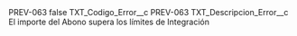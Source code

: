 <?xml version="1.0" encoding="UTF-8"?>
<CustomMetadata xmlns="http://soap.sforce.com/2006/04/metadata" xmlns:xsi="http://www.w3.org/2001/XMLSchema-instance" xmlns:xsd="http://www.w3.org/2001/XMLSchema">
    <label>PREV-063</label>
    <protected>false</protected>
    <values>
        <field>TXT_Codigo_Error__c</field>
        <value xsi:type="xsd:string">PREV-063</value>
    </values>
    <values>
        <field>TXT_Descripcion_Error__c</field>
        <value xsi:type="xsd:string">El importe del Abono supera los límites de Integración</value>
    </values>
</CustomMetadata>
